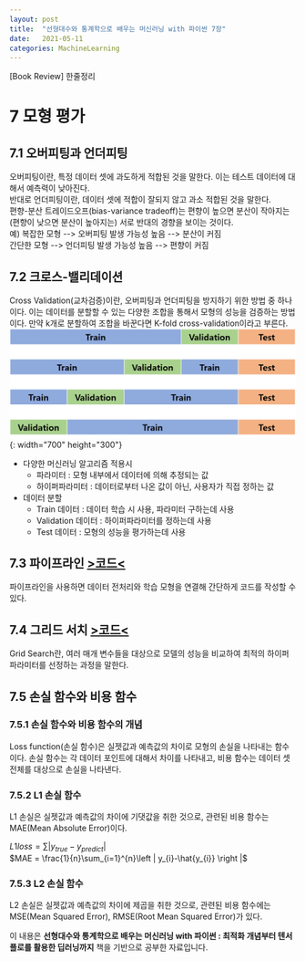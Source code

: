 ```yaml
---
layout: post
title:  "선형대수와 통계학으로 배우는 머신러닝 with 파이썬 7장"
date:   2021-05-11
categories: MachineLearning 
---
```

[Book Review] 한줄정리

# 7 모형 평가

## 7.1 오버피팅과 언더피팅
오버피팅이란, 특정 데이터 셋에 과도하게 적합된 것을 말한다. 이는 테스트 데이터에 대해서 예측력이 낮아진다.  
반대로 언더피팅이란, 데이터 셋에 적합이 잘되지 않고 과소 적합된 것을 말한다.  
편향-분산 트레이드오프(bias-variance tradeoff)는 편향이 높으면 분산이 작아지는(편향이 낮으면 분산이 높아지는) 서로 반대의 경향을 보이는 것이다.  
예) 복잡한 모형 --> 오버피팅 발생 가능성 높음 --> 분산이 커짐  
    간단한 모형 --> 언더피팅 발생 가능성 높음 --> 편향이 커짐

## 7.2 크로스-밸리데이션
Cross Validation(교차검증)이란, 오버피팅과 언더피팅을 방지하기 위한 방법 중 하나이다. 이는 데이터를 분할할 수 있는 다양한 조합을 통해서 모형의 성능을 검증하는 방법이다. 만약 k개로 분할하여 조합을 바꾼다면 K-fold cross-validation이라고 부른다.  
![4-fold cross-validation](https://github.com/mmminji/mmminji.github.io/blob/main/assets/post_pics/7.2-CV.png?raw=true){: width="700" height="300"}

- 다양한 머신러닝 알고리즘 적용시
    - 파라미터 : 모형 내부에서 데이터에 의해 추정되는 값
    - 하이퍼파라미터 : 데이터로부터 나온 값이 아닌, 사용자가 직접 정하는 값
- 데이터 분할
    - Train 데이터 : 데이터 학습 시 사용, 파라미터 구하는데 사용
    - Validation 데이터 : 하이퍼파라미터를 정하는데 사용
    - Test 데이터 : 모형의 성능을 평가하는데 사용

## 7.3 파이프라인 [>코드<](https://github.com/mmminji/Machine-Learning/blob/master/4.Pipeline.py)
파이프라인을 사용하면 데이터 전처리와 학습 모형을 연결해 간단하게 코드를 작성할 수 있다.

## 7.4 그리드 서치 [>코드<](https://github.com/mmminji/Machine-Learning/blob/master/5.GridSearchCV.py)
Grid Search란, 여러 매개 변수들을 대상으로 모델의 성능을 비교하여 최적의 하이퍼파라미터를 선정하는 과정을 말한다.

## 7.5 손실 함수와 비용 함수

### 7.5.1 손실 함수와 비용 함수의 개념
Loss function(손실 함수)은 실젯값과 예측값의 차이로 모형의 손실을 나타내는 함수이다. 손실 함수는 각 데이터 포인트에 대해서 차이를 나타내고, 비용 함수는 데이터 셋 전체를 대상으로 손실을 나타낸다.

### 7.5.2 L1 손실 함수
L1 손실은 실젯값과 예측값의 차이에 기댓값을 취한 것으로, 관련된 비용 함수는 MAE(Mean Absolute Error)이다.  

$L1 loss = \sum \left | y_{true}-y_{predict} \right |$  
$MAE = \frac{1}{n}\sum_{i=1}^{n}\left | y_{i}-\hat{y_{i}} \right |$  

### 7.5.3 L2 손실 함수
L2 손실은 실젯값과 예측값의 차이에 제곱을 취한 것으로, 관련된 비용 함수에는 MSE(Mean Squared Error), RMSE(Root Mean Squared Error)가 있다.


이 내용은 **선형대수와 통계학으로 배우는 머신러닝 with 파이썬 : 최적화 개념부터 텐서플로를 활용한 딥러닝까지** 책을 기반으로 공부한 자료입니다.
